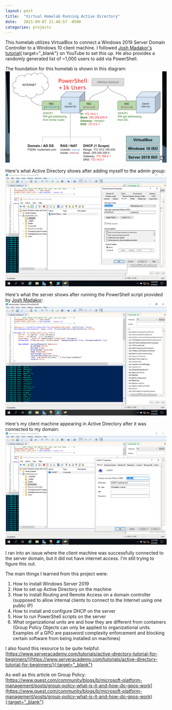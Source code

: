 ```yaml
---
layout: post
title:  "Virtual Homelab Running Active Directory"
date:   2021-09-07 21:46:57 -0500
categories: projects
---
```

This homelab utilizes VirtualBox to connect a Windows 2019 Server Domain Controller to a Windows 10 client machine. I followed [Josh Madakor's tutorial](https://www.youtube.com/watch?v=MHsI8hJmggI){:target="_blank"} on YouTube to set this up. He also provides a randomly generated list of ~1,000 users to add via PowerShell.<!--break-->

The foundation for this homelab is shown in this diagram: ![AD Diagram](/assets/AD-Diagram.png)

Here's what Active Directory shows after adding myself to the admin group: ![AdminList](/assets/adminList.png)

Here's what the server shows after running the PowerShell script provided by [Josh Madakor](https://www.youtube.com/channel/UC7L59ITupqEbdE_Wq47woVg): ![PowerShellScript](/assets/PowerShellScript.png)

Here's my client machine appearing in Active Directory after it was connected to my domain: ![clientMachine](/assets/clientMachine.png)

I ran into an issue where the client machine was successfully connected to the server domain, but it did not have internet access. I'm still trying to figure this out.

The main things I learned from this project were:

1. How to install Windows Server 2019
2. How to set up Active Directory on the machine
3. How to install Routing and Remote Access on a domain controller (supposed to allow internal clients to connect to the Internet using one public IP)
4. How to install and configure DHCP on the server
5. How to run PowerShell scripts on the server
6. What organizational units are and how they are different from containers (Group Policy Objects can only be applied to organizational units. Examples of a GPO are password complexity enforcement and blocking certain software from being installed on machines) 

I also found this resource to be quite helpful: [https://www.serveracademy.com/tutorials/active-directory-tutorial-for-beginners/](https://www.serveracademy.com/tutorials/active-directory-tutorial-for-beginners/){:target="_blank"}

As well as this article on Group Policy: [https://www.quest.com/community/blogs/b/microsoft-platform-management/posts/group-policy-what-is-it-and-how-do-gpos-work](https://www.quest.com/community/blogs/b/microsoft-platform-management/posts/group-policy-what-is-it-and-how-do-gpos-work){:target="_blank"}

